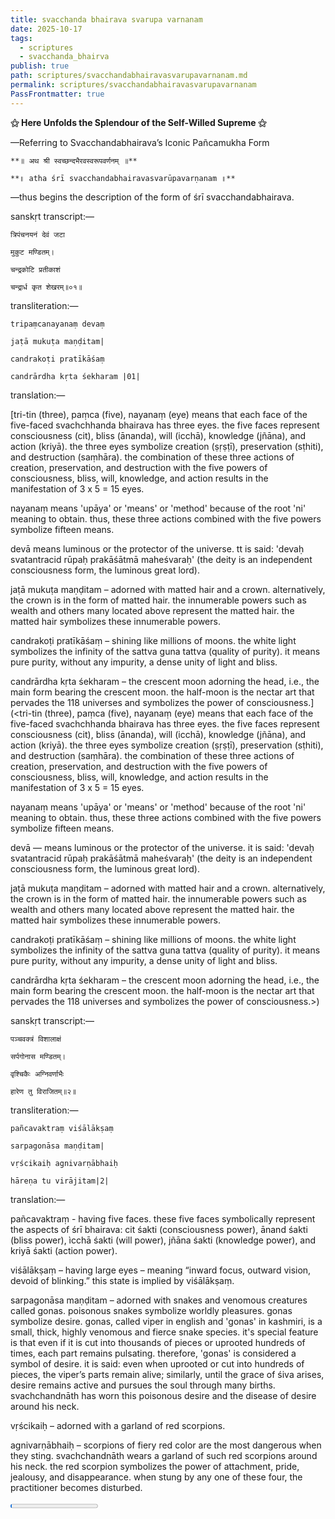 ```yaml
---
title: svacchanda bhairava svarupa varnanam
date: 2025-10-17
tags:
  - scriptures
  - svacchanda_bhairva
publish: true
path: scriptures/svacchandabhairavasvarupavarnanam.md
permalink: scriptures/svacchandabhairavasvarupavarnanam
PassFrontmatter: true
---
```

**⚝ Here Unfolds the Splendour of the Self-Willed Supreme ⚝**

—Referring to Svacchandabhairava’s Iconic Pañcamukha Form


<span class="center-text">`**॥ अथ श्री स्वच्छन्दभैरवस्वरूपवर्णनम् ॥**`</span>

<span class="center-text">`**॥ atha śrī svacchandabhairavasvarūpavarṇanam ॥**`</span>

—thus begins the description of the form of śrī svacchandabhairava.

<span class="center-text">sanskṛt transcript:—</span>

<span class="center-text">`त्रिपंचनयनं देवं जटा`</span>

<span class="center-text">`मुकुट मण्डितम्।`</span>

<span class="center-text">`चन्द्रकोटि प्रतीकाशं`</span>

<span class="center-text">`चन्द्रार्ध कृत शेखरम्॥०१॥`</span>

<span class="center-text">transliteration:—</span>

<span class="center-text">`tripaṃcanayanaṃ devaṃ`</span>

<span class="center-text">`jaṭā mukuṭa maṇḍitam|`</span>

<span class="center-text">`candrakoṭi pratīkāśaṃ`</span>

<span class="center-text">`candrārdha kṛta śekharam |01|`</span>

<span class="center-text">translation:—</span>

[tri-tin (three), paṃca (five), nayanaṃ (eye) means that each face of the five-faced svachchhanda bhairava has three eyes. the five faces represent consciousness (cit), bliss (ānanda), will (icchā), knowledge (jñāna), and action (kriyā). the three eyes symbolize creation (ṣṛṣṭī), preservation (sṭhiti), and destruction (saṃhāra). the combination of these three actions of creation, preservation, and destruction with the five powers of consciousness, bliss, will, knowledge, and action results in the manifestation of 3 x 5 = 15 eyes.

nayanaṃ means 'upāya' or 'means' or 'method' because of the root 'ni' meaning to obtain. thus, these three actions combined with the five powers symbolize fifteen means.

devā means luminous or the protector of the universe. tt is said: 'devaḥ svatantracid rūpaḥ prakāśātmā maheśvaraḥ' (the deity is an independent consciousness form, the luminous great lord).

jaṭā mukuṭa maṇḍitam – adorned with matted hair and a crown. alternatively, the crown is in the form of matted hair. the innumerable powers such as wealth and others many located above represent the matted hair. the matted hair symbolizes these innumerable powers.

candrakoṭi pratīkāśaṃ – shining like millions of moons. the white light symbolizes the infinity of the sattva guna tattva (quality of purity). it means pure purity, without any impurity, a dense unity of light and bliss.

candrārdha kṛta śekharam – the crescent moon adorning the head, i.e., the main form bearing the crescent moon. the half-moon is the nectar art that pervades the 118 universes and symbolizes the power of consciousness.](<tri-tin (three), paṃca (five), nayanaṃ (eye) means that each face of the five-faced svachchhanda bhairava has three eyes. the five faces represent consciousness (cit), bliss (ānanda), will (icchā), knowledge (jñāna), and action (kriyā). the three eyes symbolize creation (ṣṛṣṭī), preservation (sṭhiti), and destruction (saṃhāra). the combination of these three actions of creation, preservation, and destruction with the five powers of consciousness, bliss, will, knowledge, and action results in the manifestation of 3 x 5 = 15 eyes.

nayanaṃ means 'upāya' or 'means' or 'method' because of the root 'ni' meaning to obtain. thus, these three actions combined with the five powers symbolize fifteen means.

devā — means luminous or the protector of the universe. it is said: 'devaḥ svatantracid rūpaḥ prakāśātmā maheśvaraḥ' (the deity is an independent consciousness form, the luminous great lord).

jaṭā mukuṭa maṇḍitam – adorned with matted hair and a crown. alternatively, the crown is in the form of matted hair. the innumerable powers such as wealth and others many located above represent the matted hair. the matted hair symbolizes these innumerable powers.

candrakoṭi pratīkāśaṃ – shining like millions of moons. the white light symbolizes the infinity of the sattva guna tattva (quality of purity). it means pure purity, without any impurity, a dense unity of light and bliss.

candrārdha kṛta śekharam – the crescent moon adorning the head, i.e., the main form bearing the crescent moon. the half-moon is the nectar art that pervades the 118 universes and symbolizes the power of consciousness.>)


<span class="center-text">sanskṛt transcript:—</span>

<span class="center-text">`पञ्चवक्त्रं विशालाक्षं`</span>

<span class="center-text">`सर्पगोनास मण्डितम्।`</span>

<span class="center-text">`वृश्चिकैः अग्निवर्णाभैः`</span>

<span class="center-text">`हारेण तु विराजितम्॥२॥`</span>

<span class="center-text">transliteration:—</span>

<span class="center-text">`pañcavaktraṃ viśālākṣaṃ`</span>

<span class="center-text">`sarpagonāsa maṇḍitam|`</span>

<span class="center-text">`vṛścikaiḥ agnivarṇābhaiḥ`</span>

<span class="center-text">`hāreṇa tu virājitam|2|`</span>

<span class="center-text">translation:—</span>

pañcavaktraṃ - having five faces. these five faces symbolically represent the aspects of śrī bhairava: cit śakti (consciousness power), ānand śakti (bliss power), ìcchā śakti (will power), jñāna śakti (knowledge power), and kriyā śakti (action power).

viśālākṣaṃ – having large eyes – meaning “inward focus, outward vision, devoid of blinking.” this state is implied by viśālākṣaṃ.

sarpagonāsa maṇḍitam – adorned with snakes and venomous creatures called gonas. poisonous snakes symbolize worldly pleasures. gonas symbolize desire. gonas, called viper in english and 'gonas' in kashmiri, is a small, thick, highly venomous and fierce snake species. it's special feature is that even if it is cut into thousands of pieces or uprooted hundreds of times, each part remains pulsating. therefore, 'gonas' is considered a symbol of desire. it is said: even when uprooted or cut into hundreds of pieces, the viper’s parts remain alive; similarly, until the grace of śiva arises, desire remains active and pursues the soul through many births. svachchandnāth has worn this poisonous desire and the disease of desire around his neck.

vṛścikaiḥ – adorned with a garland of red scorpions.

agnivarṇābhaiḥ – scorpions of fiery red color are the most dangerous when they sting. svachchandnāth wears a garland of such red scorpions around his neck. the red scorpion symbolizes the power of attachment, pride, jealousy, and disappearance. when stung by any one of these four, the practitioner becomes disturbed.

<progress id="file" max="100" value="02">02%</progress>
